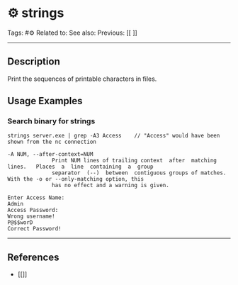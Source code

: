 # ⚙️ strings
Tags: #⚙️ 
Related to: 
See also: 
Previous: [[ ]]

---
## Description

Print the sequences of printable characters in files.

## Usage Examples

### Search binary for strings

	strings server.exe | grep -A3 Access	// "Access" would have been shown from the nc connection

```
-A NUM, --after-context=NUM
              Print NUM lines of trailing context  after  matching  lines.   Places  a  line  containing  a  group
              separator  (--)  between  contiguous groups of matches.  With the -o or --only-matching option, this
              has no effect and a warning is given.
```

```
Enter Access Name: 
Admin
Access Password: 
Wrong username!
P@$$worD
Correct Password!
```
	
---
## References
- [[]]
